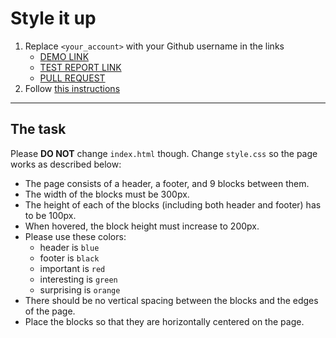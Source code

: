 # Style it up
1. Replace `<your_account>` with your Github username in the links
    - [DEMO LINK](https://Andreas-Just.github.io/layout_style-it-up/) <br>
    - [TEST REPORT LINK](https://Andreas-Just.github.io/layout_style-it-up/report/html_report/)
    - [PULL REQUEST](https://github.com/mate-academy/layout_style-it-up/pull/319)
2. Follow [this instructions](https://mate-academy.github.io/layout_task-guideline/)
___

## The task
Please **DO NOT** change `index.html` though. Change `style.css` so the page works as described below:

- The page consists of a header, a footer, and 9 blocks between them.
- The width of the blocks must be 300px.
- The height of each of the blocks (including both header and footer) has to be 100px.
- When hovered, the block height must increase to 200px.
- Please use these colors:
  - header is `blue`
  - footer is `black`
  - important is `red`
  - interesting is `green`
  - surprising is `orange`
- There should be no vertical spacing between the blocks and the edges of the page.
- Place the blocks so that they are horizontally centered on the page.
